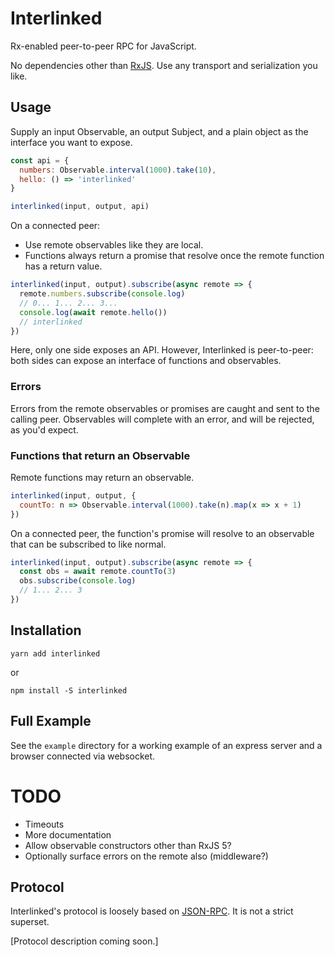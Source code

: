 # Interlinked

Rx-enabled peer-to-peer RPC for JavaScript.

No dependencies other than [RxJS](https://github.com/Reactive-Extensions/RxJS). Use any transport and serialization you like.

## Usage

Supply an input Observable, an output Subject, and a plain object as the interface you want to expose.

```javascript
const api = {
  numbers: Observable.interval(1000).take(10),
  hello: () => 'interlinked'
}

interlinked(input, output, api)
```

On a connected peer:

  * Use remote observables like they are local.
  * Functions always return a promise that resolve once the remote function has a return value.

```javascript
interlinked(input, output).subscribe(async remote => {
  remote.numbers.subscribe(console.log)
  // 0... 1... 2... 3...
  console.log(await remote.hello())
  // interlinked
})
```

Here, only one side exposes an API. However, Interlinked is peer-to-peer: both sides can expose an interface of functions and observables.

### Errors

Errors from the remote observables or promises are caught and sent to the calling peer. Observables will complete with an error, and will be rejected, as you'd expect.

### Functions that return an Observable

Remote functions may return an observable.

```javascript
interlinked(input, output, {
  countTo: n => Observable.interval(1000).take(n).map(x => x + 1)
})
```

On a connected peer, the function's promise will resolve to an observable that can be subscribed to like normal.

```javascript
interlinked(input, output).subscribe(async remote => {
  const obs = await remote.countTo(3)
  obs.subscribe(console.log)
  // 1... 2... 3
})
```

## Installation

```
yarn add interlinked
```

or

```
npm install -S interlinked
```

## Full Example

See the `example` directory for a working example of an express server and a browser connected via websocket.

# TODO

  * Timeouts
  * More documentation
  * Allow observable constructors other than RxJS 5?
  * Optionally surface errors on the remote also (middleware?)

## Protocol

Interlinked's protocol is loosely based on [JSON-RPC](http://www.jsonrpc.org). It is not a strict superset.

[Protocol description coming soon.]

